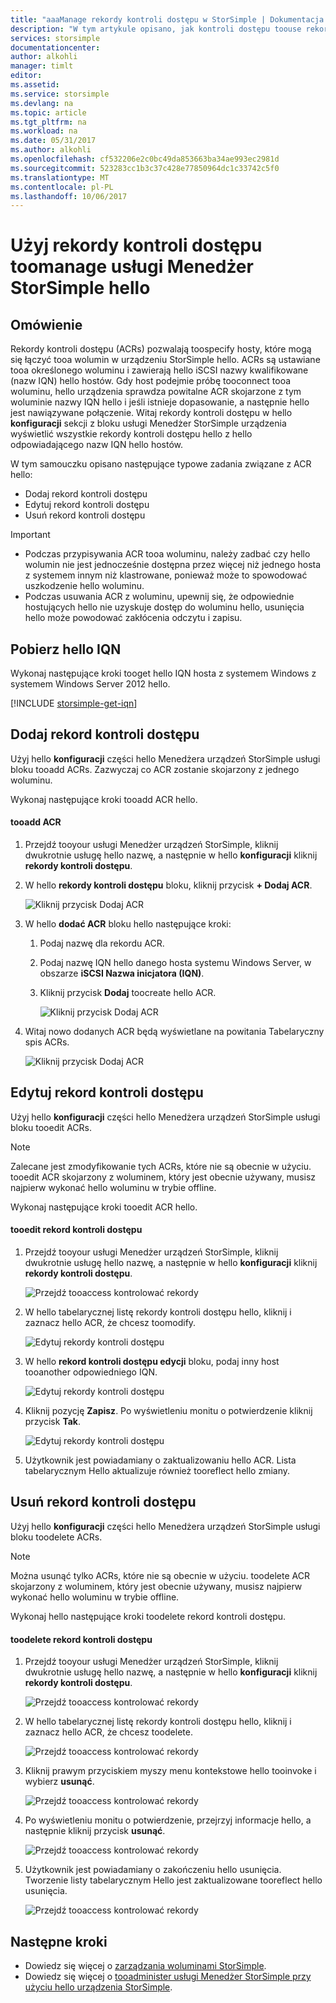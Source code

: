 ```yaml
---
title: "aaaManage rekordy kontroli dostępu w StorSimple | Dokumentacja firmy Microsoft"
description: "W tym artykule opisano, jak kontroli dostępu toouse rekordy hosty, które mogą się łączyć tooa wolumin w urządzeniu StorSimple hello toodetermine (ACRs)."
services: storsimple
documentationcenter: 
author: alkohli
manager: timlt
editor: 
ms.assetid: 
ms.service: storsimple
ms.devlang: na
ms.topic: article
ms.tgt_pltfrm: na
ms.workload: na
ms.date: 05/31/2017
ms.author: alkohli
ms.openlocfilehash: cf532206e2c0bc49da853663ba34ae993ec2981d
ms.sourcegitcommit: 523283cc1b3c37c428e77850964dc1c33742c5f0
ms.translationtype: MT
ms.contentlocale: pl-PL
ms.lasthandoff: 10/06/2017
---
```

# <a name="use-hello-storsimple-manager-service-toomanage-access-control-records"></a>Użyj rekordy kontroli dostępu toomanage usługi Menedżer StorSimple hello

## <a name="overview"></a>Omówienie
Rekordy kontroli dostępu (ACRs) pozwalają toospecify hosty, które mogą się łączyć tooa wolumin w urządzeniu StorSimple hello. ACRs są ustawiane tooa określonego woluminu i zawierają hello iSCSI nazwy kwalifikowane (nazw IQN) hello hostów. Gdy host podejmie próbę tooconnect tooa woluminu, hello urządzenia sprawdza powitalne ACR skojarzone z tym woluminie nazwy IQN hello i jeśli istnieje dopasowanie, a następnie hello jest nawiązywane połączenie. Witaj rekordy kontroli dostępu w hello **konfiguracji** sekcji z bloku usługi Menedżer StorSimple urządzenia wyświetlić wszystkie rekordy kontroli dostępu hello z hello odpowiadającego nazw IQN hello hostów.

W tym samouczku opisano następujące typowe zadania związane z ACR hello:

* Dodaj rekord kontroli dostępu
* Edytuj rekord kontroli dostępu
* Usuń rekord kontroli dostępu

> [!IMPORTANT]
> * Podczas przypisywania ACR tooa woluminu, należy zadbać czy hello wolumin nie jest jednocześnie dostępna przez więcej niż jednego hosta z systemem innym niż klastrowane, ponieważ może to spowodować uszkodzenie hello woluminu.
> * Podczas usuwania ACR z woluminu, upewnij się, że odpowiednie hostujących hello nie uzyskuje dostęp do woluminu hello, usunięcia hello może powodować zakłócenia odczytu i zapisu.

## <a name="get-hello-iqn"></a>Pobierz hello IQN

Wykonaj następujące kroki tooget hello IQN hosta z systemem Windows z systemem Windows Server 2012 hello.

[!INCLUDE [storsimple-get-iqn](../../includes/storsimple-get-iqn.md)]


## <a name="add-an-access-control-record"></a>Dodaj rekord kontroli dostępu
Użyj hello **konfiguracji** części hello Menedżera urządzeń StorSimple usługi bloku tooadd ACRs. Zazwyczaj co ACR zostanie skojarzony z jednego woluminu.

Wykonaj następujące kroki tooadd ACR hello.

#### <a name="tooadd-an-acr"></a>tooadd ACR

1. Przejdź tooyour usługi Menedżer urządzeń StorSimple, kliknij dwukrotnie usługę hello nazwę, a następnie w hello **konfiguracji** kliknij **rekordy kontroli dostępu**.
2. W hello **rekordy kontroli dostępu** bloku, kliknij przycisk **+ Dodaj ACR**.

    ![Kliknij przycisk Dodaj ACR](./media/storsimple-8000-manage-acrs/createacr1.png)

3. W hello **dodać ACR** bloku hello następujące kroki:

    1. Podaj nazwę dla rekordu ACR.
    
    2. Podaj nazwę IQN hello danego hosta systemu Windows Server, w obszarze **iSCSI Nazwa inicjatora (IQN)**.

    3. Kliknij przycisk **Dodaj** toocreate hello ACR.

        ![Kliknij przycisk Dodaj ACR](./media/storsimple-8000-manage-acrs/createacr2.png)

4.  Witaj nowo dodanych ACR będą wyświetlane na powitania Tabelaryczny spis ACRs.

    ![Kliknij przycisk Dodaj ACR](./media/storsimple-8000-manage-acrs/createacr5.png)


## <a name="edit-an-access-control-record"></a>Edytuj rekord kontroli dostępu
Użyj hello **konfiguracji** części hello Menedżera urządzeń StorSimple usługi bloku tooedit ACRs.

> [!NOTE]
> Zalecane jest zmodyfikowanie tych ACRs, które nie są obecnie w użyciu. tooedit ACR skojarzony z woluminem, który jest obecnie używany, musisz najpierw wykonać hello woluminu w trybie offline.

Wykonaj następujące kroki tooedit ACR hello.

#### <a name="tooedit-an-access-control-record"></a>tooedit rekord kontroli dostępu
1.  Przejdź tooyour usługi Menedżer urządzeń StorSimple, kliknij dwukrotnie usługę hello nazwę, a następnie w hello **konfiguracji** kliknij **rekordy kontroli dostępu**.

    ![Przejdź tooaccess kontrolować rekordy](./media/storsimple-8000-manage-acrs/createacr1.png)

2. W hello tabelarycznej listę rekordy kontroli dostępu hello, kliknij i zaznacz hello ACR, że chcesz toomodify.

    ![Edytuj rekordy kontroli dostępu](./media/storsimple-8000-manage-acrs/editacr1.png)

3. W hello **rekord kontroli dostępu edycji** bloku, podaj inny host tooanother odpowiedniego IQN.

    ![Edytuj rekordy kontroli dostępu](./media/storsimple-8000-manage-acrs/editacr2.png)

4. Kliknij pozycję **Zapisz**. Po wyświetleniu monitu o potwierdzenie kliknij przycisk **Tak**. 

    ![Edytuj rekordy kontroli dostępu](./media/storsimple-8000-manage-acrs/editacr3.png)

5. Użytkownik jest powiadamiany o zaktualizowaniu hello ACR. Lista tabelarycznym Hello aktualizuje również tooreflect hello zmiany.

   
## <a name="delete-an-access-control-record"></a>Usuń rekord kontroli dostępu
Użyj hello **konfiguracji** części hello Menedżera urządzeń StorSimple usługi bloku toodelete ACRs.

> [!NOTE]
> Można usunąć tylko ACRs, które nie są obecnie w użyciu. toodelete ACR skojarzony z woluminem, który jest obecnie używany, musisz najpierw wykonać hello woluminu w trybie offline.

Wykonaj hello następujące kroki toodelete rekord kontroli dostępu.

#### <a name="toodelete-an-access-control-record"></a>toodelete rekord kontroli dostępu
1.  Przejdź tooyour usługi Menedżer urządzeń StorSimple, kliknij dwukrotnie usługę hello nazwę, a następnie w hello **konfiguracji** kliknij **rekordy kontroli dostępu**.

    ![Przejdź tooaccess kontrolować rekordy](./media/storsimple-8000-manage-acrs/createacr1.png)

2. W hello tabelarycznej listę rekordy kontroli dostępu hello, kliknij i zaznacz hello ACR, że chcesz toodelete.

    ![Przejdź tooaccess kontrolować rekordy](./media/storsimple-8000-manage-acrs/deleteacr1.png)

3. Kliknij prawym przyciskiem myszy menu kontekstowe hello tooinvoke i wybierz **usunąć**.

    ![Przejdź tooaccess kontrolować rekordy](./media/storsimple-8000-manage-acrs/deleteacr2.png)

4. Po wyświetleniu monitu o potwierdzenie, przejrzyj informacje hello, a następnie kliknij przycisk **usunąć**.

    ![Przejdź tooaccess kontrolować rekordy](./media/storsimple-8000-manage-acrs/deleteacr3.png)

5. Użytkownik jest powiadamiany o zakończeniu hello usunięcia. Tworzenie listy tabelarycznym Hello jest zaktualizowane tooreflect hello usunięcia.

    ![Przejdź tooaccess kontrolować rekordy](./media/storsimple-8000-manage-acrs/deleteacr5.png)

## <a name="next-steps"></a>Następne kroki
* Dowiedz się więcej o [zarządzania woluminami StorSimple](storsimple-8000-manage-volumes-u2.md).
* Dowiedz się więcej o [tooadminister usługi Menedżer StorSimple przy użyciu hello urządzenia StorSimple](storsimple-8000-manager-service-administration.md).

